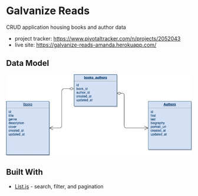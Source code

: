 # Galvanize Reads
CRUD application housing books and author data

* project tracker: https://www.pivotaltracker.com/n/projects/2052043
* live site: https://galvanize-reads-amanda.herokuapp.com/

## Data Model

![alt text](https://github.com/ama2488/galvanize-reads/blob/master/dataxml.jpg)

## Built With

* [List.js](http://listjs.com/api/) - search, filter, and pagination



